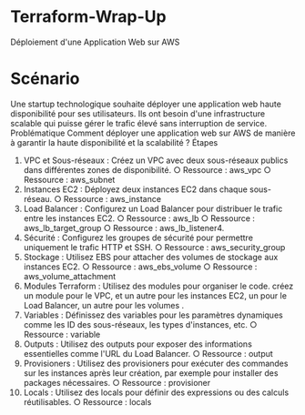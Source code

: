# Terraform-Wrap-Up
Déploiement d'une Application Web sur AWS


# Scénario
Une startup technologique souhaite déployer une application web haute
disponibilité pour ses utilisateurs. Ils ont besoin d'une infrastructure scalable qui
puisse gérer le trafic élevé sans interruption de service.
Problématique
Comment déployer une application web sur AWS de manière à garantir la haute
disponibilité et la scalabilité ?
Étapes
1. VPC et Sous-réseaux : Créez un VPC avec deux sous-réseaux publics dans
différentes zones de disponibilité.
    ○ Ressource : aws_vpc
    ○ Ressource : aws_subnet
2. Instances EC2 : Déployez deux instances EC2 dans chaque sous-réseau.
    ○ Ressource : aws_instance
3. Load Balancer : Configurez un Load Balancer pour distribuer le trafic entre
les instances EC2.
    ○ Ressource : aws_lb
    ○ Ressource : aws_lb_target_group
    ○ Ressource : aws_lb_listener4. 
4. Sécurité : Configurez les groupes de sécurité pour permettre uniquement le
trafic HTTP et SSH.
    ○ Ressource : aws_security_group
5. Stockage : Utilisez EBS pour attacher des volumes de stockage aux
instances EC2.
    ○ Ressource : aws_ebs_volume
    ○ Ressource : aws_volume_attachment
6. Modules Terraform : Utilisez des modules pour organiser le code.
 créez un module pour le VPC,  et un autre pour les instances EC2,
un pour le Load Balancer, un autre pour les volumes .
7. Variables : Définissez des variables pour les paramètres dynamiques
comme les ID des sous-réseaux, les types d'instances, etc.
    ○ Ressource : variable
8. Outputs : Utilisez des outputs pour exposer des informations essentielles
comme l'URL du Load Balancer.
    ○ Ressource : output
9. Provisioners : Utilisez des provisioners pour exécuter des commandes sur
les instances après leur création, par exemple pour installer des packages
nécessaires.
    ○ Ressource : provisioner
10. Locals : Utilisez des locals pour définir des expressions ou des calculs
réutilisables.
    ○ Ressource : locals
